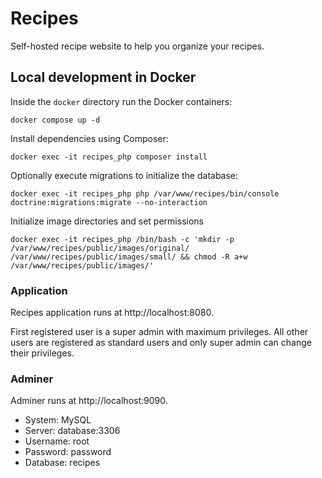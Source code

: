 # Recipes

Self-hosted recipe website to help you organize your recipes.

## Local development in Docker

Inside the `docker` directory run the Docker containers:

```
docker compose up -d
```

Install dependencies using Composer:

```
docker exec -it recipes_php composer install
```

Optionally execute migrations to initialize the database:

```
docker exec -it recipes_php php /var/www/recipes/bin/console doctrine:migrations:migrate --no-interaction
```

Initialize image directories and set permissions

```
docker exec -it recipes_php /bin/bash -c 'mkdir -p /var/www/recipes/public/images/original/ /var/www/recipes/public/images/small/ && chmod -R a+w /var/www/recipes/public/images/'
```

### Application

Recipes application runs at http://localhost:8080.

First registered user is a super admin with maximum privileges. All other users are registered as standard users 
and only super admin can change their privileges.

### Adminer

Adminer runs at http://localhost:9090.

- System: MySQL
- Server: database:3306
- Username: root
- Password: password
- Database: recipes
